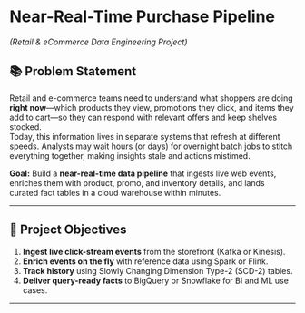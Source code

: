 # Near-Real-Time Purchase Pipeline  
*(Retail & eCommerce Data Engineering Project)*

## 📚 Problem Statement  
Retail and e-commerce teams need to understand what shoppers are doing **right now**—which products they view, promotions they click, and items they add to cart—so they can respond with relevant offers and keep shelves stocked.  
Today, this information lives in separate systems that refresh at different speeds. Analysts may wait hours (or days) for overnight batch jobs to stitch everything together, making insights stale and actions mistimed.

**Goal:** Build a **near-real-time data pipeline** that ingests live web events, enriches them with product, promo, and inventory details, and lands curated fact tables in a cloud warehouse within minutes.

---

## 🎯 Project Objectives
1. **Ingest live click-stream events** from the storefront (Kafka or Kinesis).
2. **Enrich events on the fly** with reference data using Spark or Flink.
3. **Track history** using Slowly Changing Dimension Type-2 (SCD-2) tables.
4. **Deliver query-ready facts** to BigQuery or Snowflake for BI and ML use cases.

---


